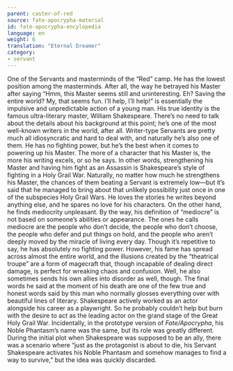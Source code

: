 ```yaml
---
parent: caster-of-red
source: fate-apocrypha-material
id: fate-apocrypha-encylopedia
language: en
weight: 6
translation: "Eternal Dreamer"
category:
- servant
---
```


One of the Servants and masterminds of the “Red” camp. He has the lowest position among the masterminds. After all, the way he betrayed his Master after saying “Hmm, this Master seems still and uninteresting. Eh? Saving the entire world? My, that seems fun. I’ll help, I’ll help!” is essentially the impulsive and unpredictable action of a young man.
His true identity is the famous ultra-literary master, William Shakespeare. There’s no need to talk about the details about his background at this point; he’s one of the most well-known writers in the world, after all. Writer-type Servants are pretty much all idiosyncratic and hard to deal with, and naturally he’s also one of them. He has no fighting power, but he’s the best when it comes to powering up his Master. The more of a character that his Master is, the more his writing excels, or so he says. In other words, strengthening his Master and having him fight as an Assassin is Shakespeare’s style of fighting in a Holy Grail War. Naturally, no matter how much he strengthens his Master, the chances of them beating a Servant is extremely low—but it’s said that he managed to bring about that unlikely possibility just once in one of the subspecies Holy Grail Wars.
He loves the stories he writes beyond anything else, and he spares no love for his characters. On the other hand, he finds mediocrity unpleasant. By the way, his definition of “mediocre” is not based on someone’s abilities or appearance. The ones he calls mediocre are the people who don’t decide, the people who don’t choose, the people who defer and put things on hold, and the people who aren’t deeply moved by the miracle of living every day.
Though it’s repetitive to say, he has absolutely no fighting power. However, his fame has spread across almost the entire world, and the illusions created by the “theatrical troupe” are a form of magecraft that, though incapable of dealing direct damage, is perfect for wreaking chaos and confusion. Well, he also sometimes sends his own allies into disorder as well, though.
The final words he said at the moment of his death are one of the few true and honest words said by this man who normally glosses everything over with beautiful lines of literary. Shakespeare actively worked as an actor alongside his career as a playwright. So he probably couldn’t help but burn with the desire to act as the leading actor on the grand stage of the Great Holy Grail War.
Incidentally, in the prototype version of *Fate/Apocrypha*, his Noble Phantasm’s name was the same, but its role was greatly different. During the initial plot when Shakespeare was supposed to be an ally, there was a scenario where “just as the protagonist is about to die, his Servant Shakespeare activates his Noble Phantasm and somehow manages to find a way to survive,” but the idea was quickly discarded.
